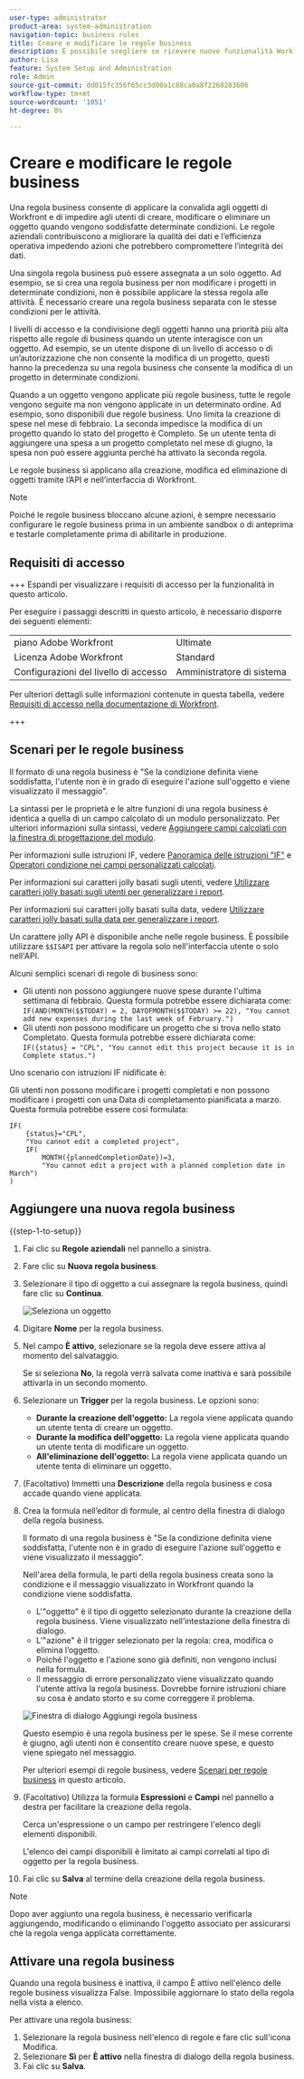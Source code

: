 ```yaml
---
user-type: administrator
product-area: system-administration
navigation-topic: business rules
title: Creare e modificare le regole business
description: È possibile scegliere se ricevere nuove funzionalità Workfront con frequenza mensile o trimestrale.
author: Lisa
feature: System Setup and Administration
role: Admin
source-git-commit: dd015fc356f65cc3d00a1c88ca0a8f2268283606
workflow-type: tm+mt
source-wordcount: '1051'
ht-degree: 0%

---
```


# Creare e modificare le regole business

Una regola business consente di applicare la convalida agli oggetti di Workfront e di impedire agli utenti di creare, modificare o eliminare un oggetto quando vengono soddisfatte determinate condizioni. Le regole aziendali contribuiscono a migliorare la qualità dei dati e l’efficienza operativa impedendo azioni che potrebbero compromettere l’integrità dei dati.

Una singola regola business può essere assegnata a un solo oggetto. Ad esempio, se si crea una regola business per non modificare i progetti in determinate condizioni, non è possibile applicare la stessa regola alle attività. È necessario creare una regola business separata con le stesse condizioni per le attività.

I livelli di accesso e la condivisione degli oggetti hanno una priorità più alta rispetto alle regole di business quando un utente interagisce con un oggetto. Ad esempio, se un utente dispone di un livello di accesso o di un’autorizzazione che non consente la modifica di un progetto, questi hanno la precedenza su una regola business che consente la modifica di un progetto in determinate condizioni.

Quando a un oggetto vengono applicate più regole business, tutte le regole vengono seguite ma non vengono applicate in un determinato ordine. Ad esempio, sono disponibili due regole business. Uno limita la creazione di spese nel mese di febbraio. La seconda impedisce la modifica di un progetto quando lo stato del progetto è Completo. Se un utente tenta di aggiungere una spesa a un progetto completato nel mese di giugno, la spesa non può essere aggiunta perché ha attivato la seconda regola.

Le regole business si applicano alla creazione, modifica ed eliminazione di oggetti tramite l’API e nell’interfaccia di Workfront.

>[!NOTE]
>
>Poiché le regole business bloccano alcune azioni, è sempre necessario configurare le regole business prima in un ambiente sandbox o di anteprima e testarle completamente prima di abilitarle in produzione.

## Requisiti di accesso

+++ Espandi per visualizzare i requisiti di accesso per la funzionalità in questo articolo.

Per eseguire i passaggi descritti in questo articolo, è necessario disporre dei seguenti elementi:

<table style="table-layout:auto"> 
 <col> 
 <col> 
 <tbody> 
  <tr> 
   <td>piano Adobe Workfront</td> 
   <td>Ultimate</td> 
  </tr> 
  <tr> 
   <td>Licenza Adobe Workfront</td> 
   <td>Standard</td> 
  </tr> 
  <tr> 
   <td>Configurazioni del livello di accesso</td> 
   <td>Amministratore di sistema</td> 
  </tr>  
 </tbody> 
</table>

Per ulteriori dettagli sulle informazioni contenute in questa tabella, vedere [Requisiti di accesso nella documentazione di Workfront](/help/quicksilver/administration-and-setup/add-users/access-levels-and-object-permissions/access-level-requirements-in-documentation.md).

+++

## Scenari per le regole business

Il formato di una regola business è &quot;Se la condizione definita viene soddisfatta, l&#39;utente non è in grado di eseguire l&#39;azione sull&#39;oggetto e viene visualizzato il messaggio&quot;.

La sintassi per le proprietà e le altre funzioni di una regola business è identica a quella di un campo calcolato di un modulo personalizzato. Per ulteriori informazioni sulla sintassi, vedere [Aggiungere campi calcolati con la finestra di progettazione del modulo](/help/quicksilver/administration-and-setup/customize-workfront/create-manage-custom-forms/form-designer/design-a-form/add-a-calculated-field.md).

Per informazioni sulle istruzioni IF, vedere [ Panoramica delle istruzioni &quot;IF&quot;](/help/quicksilver/reports-and-dashboards/reports/calc-cstm-data-reports/if-statements-overview.md) e [Operatori condizione nei campi personalizzati calcolati](/help/quicksilver/reports-and-dashboards/reports/calc-cstm-data-reports/condition-operators-calculated-custom-expressions.md).

Per informazioni sui caratteri jolly basati sugli utenti, vedere [Utilizzare caratteri jolly basati sugli utenti per generalizzare i report](/help/quicksilver/reports-and-dashboards/reports/reporting-elements/use-user-based-wildcards-generalize-reports.md).

Per informazioni sui caratteri jolly basati sulla data, vedere [Utilizzare caratteri jolly basati sulla data per generalizzare i report](/help/quicksilver/reports-and-dashboards/reports/reporting-elements/use-date-based-wildcards-generalize-reports.md).

Un carattere jolly API è disponibile anche nelle regole business. È possibile utilizzare `$$ISAPI` per attivare la regola solo nell&#39;interfaccia utente o solo nell&#39;API.

Alcuni semplici scenari di regole di business sono:

* Gli utenti non possono aggiungere nuove spese durante l&#39;ultima settimana di febbraio. Questa formula potrebbe essere dichiarata come: `IF(AND(MONTH($$TODAY) = 2, DAYOFMONTH($$TODAY) >= 22), "You cannot add new expenses during the last week of February.")`
* Gli utenti non possono modificare un progetto che si trova nello stato Completato. Questa formula potrebbe essere dichiarata come: `IF({status} = "CPL", "You cannot edit this project because it is in Complete status.")`

Uno scenario con istruzioni IF nidificate è:

Gli utenti non possono modificare i progetti completati e non possono modificare i progetti con una Data di completamento pianificata a marzo. Questa formula potrebbe essere così formulata:

```
IF(
    {status}="CPL",
    "You cannot edit a completed project",
    IF(
        MONTH({plannedCompletionDate})=3,
        "You cannot edit a project with a planned completion date in March")
)
```

## Aggiungere una nuova regola business

{{step-1-to-setup}}

1. Fai clic su **Regole aziendali** nel pannello a sinistra.
1. Fare clic su **Nuova regola business**.
1. Selezionare il tipo di oggetto a cui assegnare la regola business, quindi fare clic su **Continua**.

   ![Seleziona un oggetto](assets/object-for-business-rule2.png)

1. Digitare **Nome** per la regola business.
1. Nel campo **È attivo**, selezionare se la regola deve essere attiva al momento del salvataggio.

   Se si seleziona **No**, la regola verrà salvata come inattiva e sarà possibile attivarla in un secondo momento.

1. Selezionare un **Trigger** per la regola business. Le opzioni sono:

   * **Durante la creazione dell&#39;oggetto:** La regola viene applicata quando un utente tenta di creare un oggetto.
   * **Durante la modifica dell&#39;oggetto:** La regola viene applicata quando un utente tenta di modificare un oggetto.
   * **All&#39;eliminazione dell&#39;oggetto:** La regola viene applicata quando un utente tenta di eliminare un oggetto.

1. (Facoltativo) Immetti una **Descrizione** della regola business e cosa accade quando viene applicata.
1. Crea la formula nell’editor di formule, al centro della finestra di dialogo della regola business.

   Il formato di una regola business è &quot;Se la condizione definita viene soddisfatta, l&#39;utente non è in grado di eseguire l&#39;azione sull&#39;oggetto e viene visualizzato il messaggio&quot;.

   Nell&#39;area della formula, le parti della regola business creata sono la condizione e il messaggio visualizzato in Workfront quando la condizione viene soddisfatta.

   * L&#39;&quot;oggetto&quot; è il tipo di oggetto selezionato durante la creazione della regola business. Viene visualizzato nell’intestazione della finestra di dialogo.
   * L’&quot;azione&quot; è il trigger selezionato per la regola: crea, modifica o elimina l’oggetto.
   * Poiché l&#39;oggetto e l&#39;azione sono già definiti, non vengono inclusi nella formula.
   * Il messaggio di errore personalizzato viene visualizzato quando l&#39;utente attiva la regola business. Dovrebbe fornire istruzioni chiare su cosa è andato storto e su come correggere il problema.

   ![Finestra di dialogo Aggiungi regola business](assets/add-business-rule-dialog-no-ai-button.png)

   Questo esempio è una regola business per le spese. Se il mese corrente è giugno, agli utenti non è consentito creare nuove spese, e questo viene spiegato nel messaggio.

   Per ulteriori esempi di regole business, vedere [Scenari per regole business](#scenarios-for-business-rules) in questo articolo.

1. (Facoltativo) Utilizza la formula **Espressioni** e **Campi** nel pannello a destra per facilitare la creazione della regola.

   Cerca un&#39;espressione o un campo per restringere l&#39;elenco degli elementi disponibili.

   L&#39;elenco dei campi disponibili è limitato ai campi correlati al tipo di oggetto per la regola business.

1. Fai clic su **Salva** al termine della creazione della regola business.

>[!NOTE]
>
>Dopo aver aggiunto una regola business, è necessario verificarla aggiungendo, modificando o eliminando l&#39;oggetto associato per assicurarsi che la regola venga applicata correttamente.

## Attivare una regola business

Quando una regola business è inattiva, il campo È attivo nell&#39;elenco delle regole business visualizza False. Impossibile aggiornare lo stato della regola nella vista a elenco.

Per attivare una regola business:

1. Selezionare la regola business nell&#39;elenco di regole e fare clic sull&#39;icona Modifica.
1. Selezionare **Sì** per **È attivo** nella finestra di dialogo della regola business.
1. Fai clic su **Salva**.
